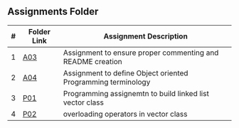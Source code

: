 ##  Assignments Folder

|   #   | Folder Link | Assignment Description |
| :---: | ----------- | ---------------------- |
|    1  | [A03](https://github.com/Jarette/2143-OOP-Greene/blob/main/Assignments/A03)| Assignment to ensure proper commenting and README creation|
|    2  | [A04](https://github.com/Jarette/2143-OOP-Greene/tree/main/Assignments/A04)| Assignment to define Object oriented Programming terminology|
|    3  | [P01](https://github.com/Jarette/2143-OOP-Greene/tree/main/Assignments/P01)| Programming assignemtn to build linked list vector class|
|    4  | [P02](https://github.com/Jarette/2143-OOP-Greene/tree/main/Assignments/P02)| overloading operators in vector class|
